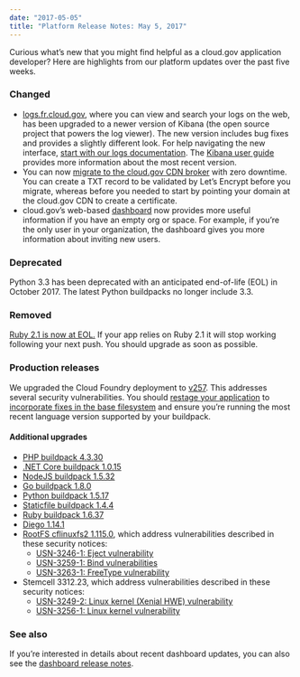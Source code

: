 ```yaml
---
date: "2017-05-05"
title: "Platform Release Notes: May 5, 2017"
---
```


Curious what’s new that you might find helpful as a cloud.gov application developer? Here are highlights from our platform updates over the past five weeks.

<!--more-->

### Changed
- [logs.fr.cloud.gov](https://logs.fr.cloud.gov), where you can view and search your logs on the web, has been upgraded to a newer version of Kibana (the open source project that powers the log viewer). The new version includes bug fixes and provides a slightly different look. For help navigating the new interface, [start with our logs documentation](https://cloud.gov/docs/apps/logs/#web-based-logs-with-historic-log-data). The [Kibana user guide](https://www.elastic.co/guide/en/kibana/current/index.html) provides more information about the most recent version.
- You can now [migrate to the cloud.gov CDN broker](https://cloud.gov/docs/services/cdn-route/#how-to-set-up-dns) with zero downtime. You can create a TXT record to be validated by Let’s Encrypt before you migrate, whereas before you needed to start by pointing your domain at the cloud.gov CDN to create a certificate.
- cloud.gov’s web-based [dashboard](https://dashboard.fr.cloud.gov/) now provides more useful information if you have an empty org or space. For example, if you’re the only user in your organization, the dashboard gives you more information about inviting new users.

### Deprecated
Python 3.3 has been deprecated with an anticipated end-of-life (EOL) in October 2017. The latest Python buildpacks no longer include 3.3.

### Removed
[Ruby 2.1 is now at EOL.](https://www.ruby-lang.org/en/news/2017/04/01/support-of-ruby-2-1-has-ended/) If your app relies on Ruby 2.1 it will stop working following your next push. You should upgrade as soon as possible.

### Production releases
We upgraded the Cloud Foundry deployment to [v257](https://github.com/cloudfoundry/cf-release/releases/tag/v257). This addresses several security vulnerabilities. You should [restage your application](http://cli.cloudfoundry.org/en-US/cf/restage.html) to [incorporate fixes in the base filesystem](https://docs.cloudfoundry.org/devguide/deploy-apps/stacks.html#cli-commands) and ensure you’re running the most recent language version supported by your buildpack.

#### Additional upgrades
- [PHP buildpack 4.3.30](https://github.com/cloudfoundry/php-buildpack/releases/tag/v4.3.30)
- [.NET Core buildpack 1.0.15](https://github.com/cloudfoundry/dotnet-core-buildpack/releases/tag/v1.0.15)
- [NodeJS buildpack 1.5.32](https://github.com/cloudfoundry/nodejs-buildpack/releases/tag/v1.5.32)
- [Go buildpack 1.8.0](https://github.com/cloudfoundry/go-buildpack/releases/tag/v1.8.0)
- [Python buildpack 1.5.17](https://github.com/cloudfoundry/python-buildpack/releases/tag/v1.5.17)
- [Staticfile buildpack 1.4.4](https://github.com/cloudfoundry/staticfile-buildpack/releases/tag/v1.4.4)
- [Ruby buildpack 1.6.37](https://github.com/cloudfoundry/ruby-buildpack/releases/tag/v1.6.37)
- [Diego 1.14.1](https://github.com/cloudfoundry/diego-release/releases/tag/v1.14.1)
- [RootFS cflinuxfs2 1.115.0](https://github.com/cloudfoundry/cflinuxfs2/releases/tag/1.115.0), which address vulnerabilities described in these security notices:
    - [USN-3246-1: Eject vulnerability](https://www.ubuntu.com/usn/usn-3246-1/)
    - [USN-3259-1: Bind vulnerabilities](https://www.ubuntu.com/usn/usn-3259-1/)
    - [USN-3263-1: FreeType vulnerability](https://www.ubuntu.com/usn/usn-3263-1/)    
- Stemcell 3312.23, which address vulnerabilities described in these security notices:
  - [USN-3249-2: Linux kernel (Xenial HWE) vulnerability](hhttps://www.ubuntu.com/usn/usn-3249-2/)
  - [USN-3256-1: Linux kernel vulnerability](https://www.ubuntu.com/usn/usn-3256-1/)

### See also

If you’re interested in details about recent dashboard updates, you can also see the [dashboard release notes](https://github.com/18F/cg-dashboard/releases).
